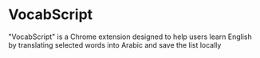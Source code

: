 # VocabScript
"VocabScript" is a Chrome extension designed to help users learn English by translating selected words into Arabic and save the list locally

